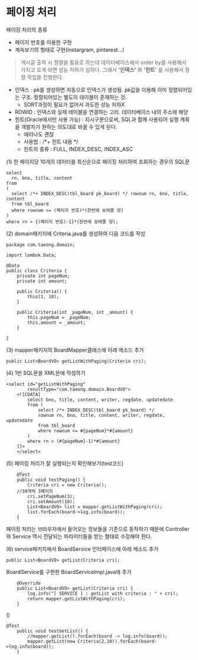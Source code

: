 # 페이징 처리

페이징 처리의 종류
* 페이지 번호를 이용한 구현
* 계속보기의 형태로 구현(instargram, pinterest...)


> 게시글 출력 시 정렬을 필요로 하는데 데이터베이스에서 order by를 사용해서 가지고 오게 되면 성능 저하가 심하다.
그래서 **'인덱스'** 와 **'힌트'** 를 사용해서 정렬 작업을 진행한다.

* 인덱스 : pk를 생성하면 자동으로 인덱스가 생성됨. pk값을 이용해 이미 정렬되어있는 구조. 정렬되어있는 별도의 테이블이 존재하는 것.
  - SORT과정이 필요가 없어서 과도한 성능 저하X
* ROWID : 인덱스와 실제 테이블을 연결하는 고리. 데이터베이스 내의 주소에 해당
* 힌트(Oracle에서만 사용 가능) : 지시구문으로써, SQL과 함께 사용되어 실행 계획을 개발자가 원하는 의도대로 바꿀 수 있게 된다.
  * 에러나도 괜찮
  * 사용법 : /*+ 힌트 내용 */ 
  * 힌트의 종류 : FULL, INDEX_DESC, INDEX_ASC


(1) 한 페이지당 10개의 데이터를 최신순으로 페이징 처리하여 조회하는 경우의 SQL문
```
select
  rn, bno, title, content
from
(
  select /*+ INDEX_DESC(tbl_board pk_board) */ rownum rn, bno, title, content
  from tbl_board
  where rownum <= (페이지 번호)*(한번에 보여줄 양)
)
where rn > {(페이지 번호)-1}*(한번에 보여줄 양);
```

(2) domain패키지에 Criteria.java를 생성하여 다음 코드를 작성
```
package com.taeong.domain;

import lombok.Data;

@Data
public class Criteria {
	private int pageNum;
	private int amount;

	public Criteria() {
		this(1, 10);
	}

	public Criteria(int _pageNum, int _amount) {
		this.pageNum = _pageNum;
		this.amount = _amount;
	}

}
```

(3) mapper패키지의 BoardMapper클래스에 아래 메소드 추가
```
public List<BoardVO> getListWithPaging(Criteria cri);
```


(4) 1번 SQL문을 XML문에 작성하기
```
<select id="getListWithPaging"
		resultType="com.taeong.domain.BoardVO">
	<![CDATA[
		select bno, title, content, writer, regdate, updatedate
		from (
			select /*+ INDEX_DESC(tbl_board pk_board) */
 			rownum rn, bno, title, content, writer, regdate, updatedate
			from tbl_board
			where rownum <= #{pageNum}*#{amount}
		)
		where rn > (#{pageNum}-1)*#{amount}
	]]>
	</select>
```

(5) 페이징 처리가 잘 실행되는지 확인해보기(test코드)
```
	@Test
	public void testPaging() {
		Criteria cri = new Criteria();
    //10개씩 3페이지
		cri.setPageNum(3);
		cri.setAmount(10);
		List<BoardVO> list = mapper.getListWithPaging(cri);
		list.forEach(board->log.info(board));
	}
```

페이징 처리는 브라우저에서 들어오는 정보들을 기준으로 동작하기 때문에 
Controller와 Service 역시 전달되는 파라미터들을 받는 형태로 수정해야 한다.

(6) service패키지에서 BoardService 인터페이스에 아래 메소드 추가
```
public List<BoardVO> getList(Criteria cri);
```

BoardService를 구현한 BoardServiceImpl.java에 추가
```
	@Override
	public List<BoardVO> getList(Criteria cri) {
		log.info("[ SERVICE ] : getList with criteria : " + cri);
		return mapper.getListWithPaging(cri);
	}
```

() 
```
@Test
	public void testGetList() {
		//mapper.getList().forEach(board -> log.info(board));
		mapper.getList(new Criteria(2,10)).forEach(board->log.info(board));
	}
```
